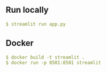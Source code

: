 ## Run locally
```yml
$ streamlit run app.py
```
## Docker
```yml
$ docker build -t streamlit . 
$ docker run -p 8501:8501 streamlit
```
